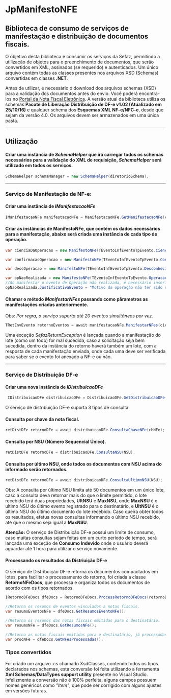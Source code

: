 # JpManifestoNFE

## Biblioteca de consumo de serviços de manifestação e distribuição de documentos fiscais.

O objetivo desta biblioteca é consumir os serviços da Sefaz, permitindo a utilização
de objetos para o preenchimento de documentos, que serão convertidos em XML, assinados (se requerido) e 
autenticados. Um único arquivo contém todas as classes presentes nos arquivos XSD (Schemas) convertidas
em classes **.NET**.

Antes de utilizar, é necessário o download dos arquivos schemas (XSD) para a validação dos documentos
antes do envio. Você poderá encontra-los no <a href="https://www.nfe.fazenda.gov.br/portal/listaConteudo.aspx?tipoConteudo=/fwLvLUSmU8=" >Portal
da Nota Fiscal Eletrônica</a>. A versão atual da biblioteca utiliza os schemas **Pacote de Liberação Distribuição de DF-e v1.02 (Atualizado em 25/10/16)**
e qualquer schema dos **Esquemas XML NF-e/NFC-e**, desde que sejam da versão 4.0. Os arquivos devem ser armazenados em uma única pasta.

-------------
## Utilização

#### Criar uma instância de *SchemaHelper* que irá carregar todos os schemas necessários para a validação do XML de requisição, *SchemaHelper* será utilizado em todos os serviços.
```C#
SchemaHelper schemaManager = new SchemaHelper(diretorioSchema);
```
-----------------------------------------------------------------------------------------------------
### Serviço de Manifestação de NF-e:

#### Criar uma instância de *IManifestacaoNFe*
```C#
IManifestacaoNFe manifestacaoNFe = ManifestacaoNFe.GetManifestacaoNFe(certificadoCliente, schemaManager, TUf.RJ, TAmb tipoAmbiente = TAmb.Producao);
```
#### Criar as instâncias de ManifestoNFe, que contém os dados necessários para a manifestação, abaixo será criada uma instância de cada tipo de operação.
```C#
var cienciaDaOperacao = new ManifestoNFe(TEventoInfEventoTpEvento.CienciaOperacao, chaveNFe, documentoCliente);

var confirmacaoOperacao = new ManifestoNFe(TEventoInfEventoTpEvento.ConfirmacaoOperacao, chaveNFe, documentoCliente);

var descOperacao = new ManifestoNFe(TEventoInfEventoTpEvento.DesconhecimentoOperacao, chaveNFe, documentoCliente);

var opNaoRealizada = new ManifestoNFe(TEventoInfEventoTpEvento.OperacaoNaoRealizada, chaveNFe, documentoCliente);
//Ao manifestar o evento de Operação não realizada, é necessário inserir a justificativa do evento.
opNaoRealizada.JustificativaEvento = "Motivo da operação não ter sido realizada.";
```

#### Chamar o método *ManifestarNFes* passando como pârametros as manifestações criadas anteriormente. 
Obs: *Por regra, o serviço suporta até 20 eventos simultâneos por vez.*
```C#
TRetEnvEvento retornoEventos = await manifestacaoNFe.ManifestarNFes(cienciaDaOperacao, confirmacaoOperacao, opNaoRealizada, descOperacao);
```
Uma exceção *SefazReturnException* é lançada quando a manifestação do lote (como um todo) for mal sucedida, caso a solicitação seja bem sucedida, dentro da instância do retorno haverá também um lote, com a resposta de cada manifestação enviada, onde cada uma deve ser verificada para saber se o evento foi anexado a NF-e ou não.

--------------------

### Serviço de Distribuição DF-e
#### Criar uma nova instância de *IDistribuicaoDFe*
```C#
 IDistribuicaoDFe distribuicaoDFe = DistribuicaoDFe.GetDistribuicaoDFe(certificadoCliente, schemaManager, DocumentoCliente, CodigoUF, TAmb tipoAmbiente = TAmb.Producao);
```
O serviço de distribuição DF-e suporta 3 tipos de consulta.

#### Consulta por chave da nota fiscal.
```C#
retDistDFe retornoDFe = await distribuicaoDFe.ConsultaChaveNFe(chNFe);
```

#### Consulta por NSU (Número Sequencial Único).
```C#
retDistDFe retornoDFe = distribuicaoDFe.ConsultaNSU(NSU);
```

#### Consulta por último NSU, onde todos os documentos com NSU acima do informado serão retornados.
```C#
retDistDFe retornoDFe = await distribuicaoDFe.ConsultaUltimoNSU(NSU);
```
Obs: A consulta por último NSU limita até 50 documentos em um único lote, caso a consulta deva retornar mais do que o limite permitido, o lote recebido terá duas propriedades, **UltNSU** e **MaxNSU**, onde **MaxNSU** é o ultimo NSU do último evento registrado para o destinatário, e **UltNSU** é o último NSU do último documento do lote recebido. Caso queira obter todos os resultados, efetua novas consultas informando o último NSU recebido, até que o mesmo seja igual a **MaxNSU**.

**Atenção:** O serviço de Distribuição DF-e possui um limite de consumo, caso muitas consultas sejam feitas em um curto período de tempo, será lançada uma exceção de **Consumo Indevido** onde o usuário deverá aguardar até 1 hora para utilizar o serviço novamente.

#### Processando os resultados da Distriuição DF-e
O serviço de Distribuição DF-e retorna os documentos compactados em lotes, para facilitar o processamento do retorno, foi criada a classe **RetornoNFeDocs**, que processa e organiza todos os documentos de acordo com os tipos retornados.
```C#
IRetornoDFeDocs dfeDocs = RetornoDFeDocs.ProcessRetornoDFeDocs(retornoDistDFe);

//Retorna os resumos de eventos vinculados a notas fiscais.
var resumoEventosNFe = dfeDocs.GetResumosEventoNFe();

//Retorna os resumos das notas fiscais emitidas para o destinatário.
var resumoNFe = dfeDocs.GetResumosNFe();

//Retorna as notas fiscais emitidas para o destinatário, já processadas. (Após manifestar Ciência da Operação ou Confirmação da Operação).
var procNFe = dfeDocs.GetNFesProcessadas();
```
### Tipos convertidos

Foi criado um arquivo *.cs* chamado XsdClasses, contendo todos os tipos declarados nos schemas, esta conversão foi feita utilizando a ferramenta **Xml Schemas/DataTypes support utility** presente no Visual Studio. Infelizmente a conversão não é 100% perfeita, alguns campos possuem nomes genéricos como *"Item"*, que pode ser corrigido com alguns ajustes em versões futuras.
